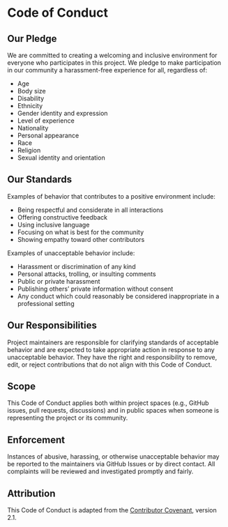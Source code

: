 # Code of Conduct

## Our Pledge
We are committed to creating a welcoming and inclusive environment for everyone who participates in this project.
We pledge to make participation in our community a harassment-free experience for all, regardless of:
- Age
- Body size
- Disability
- Ethnicity
- Gender identity and expression
- Level of experience
- Nationality
- Personal appearance
- Race
- Religion
- Sexual identity and orientation

## Our Standards
Examples of behavior that contributes to a positive environment include:
- Being respectful and considerate in all interactions
- Offering constructive feedback
- Using inclusive language
- Focusing on what is best for the community
- Showing empathy toward other contributors

Examples of unacceptable behavior include:
- Harassment or discrimination of any kind
- Personal attacks, trolling, or insulting comments
- Public or private harassment
- Publishing others’ private information without consent
- Any conduct which could reasonably be considered inappropriate in a professional setting

## Our Responsibilities
Project maintainers are responsible for clarifying standards of acceptable behavior and are expected to take appropriate action in response to any unacceptable behavior.
They have the right and responsibility to remove, edit, or reject contributions that do not align with this Code of Conduct.

## Scope
This Code of Conduct applies both within project spaces (e.g., GitHub issues, pull requests, discussions) and in public spaces when someone is representing the project or its community.

## Enforcement
Instances of abusive, harassing, or otherwise unacceptable behavior may be reported to the maintainers via GitHub Issues or by direct contact.
All complaints will be reviewed and investigated promptly and fairly.

## Attribution
This Code of Conduct is adapted from the [Contributor Covenant](https://www.contributor-covenant.org/), version 2.1.
